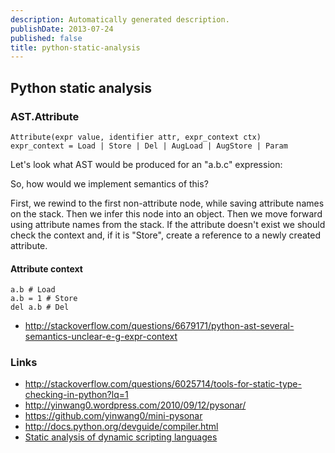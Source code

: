 ```yaml
---
description: Automatically generated description.
publishDate: 2013-07-24
published: false
title: python-static-analysis
---
```




## Python static analysis



### AST.Attribute

    Attribute(expr value, identifier attr, expr_context ctx)
    expr_context = Load | Store | Del | AugLoad | AugStore | Param

Let's look what AST would be produced for an "a.b.c" expression:

<script type="gviz" data-layout="dot"><![CDATA[
digraph G {
labelloc="t";
        label="AST tree of 'a.b.c' expression";
        // General Settings
        graph [
            truecolor=true
            bgcolor="#FFFFFF00"
            fontname = "Ubuntu"
        ];
        node [
            shape=box
            style="filled"
            fillcolor="#FFFFFF"
        ];
        attr1 [label="Attribute 'c'"];
        attr2 [label="Attribute 'b'"];
        name [label="Name 'a'"];
        attr1 -> attr2 [label="value"];
        attr2 -> name [label="value"];
    }
]]></script>

So, how would we implement semantics of this?

First, we rewind to the first non-attribute node, while saving attribute names
on the stack. Then we infer this node into an object.
Then we move forward using attribute names from the stack.
If the attribute doesn't exist we should check the context
and, if it is "Store", create a reference to a newly created attribute.


#### Attribute context

    a.b # Load
    a.b = 1 # Store
    del a.b # Del
    
* http://stackoverflow.com/questions/6679171/python-ast-several-semantics-unclear-e-g-expr-context   

### Links

* http://stackoverflow.com/questions/6025714/tools-for-static-type-checking-in-python?lq=1
* http://yinwang0.wordpress.com/2010/09/12/pysonar/
* https://github.com/yinwang0/mini-pysonar
* http://docs.python.org/devguide/compiler.html
* [Static analysis of dynamic scripting languages](http://paulbiggar.com/research/wip-optimizer.pdf)